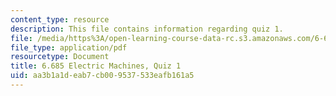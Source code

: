 ```yaml
---
content_type: resource
description: This file contains information regarding quiz 1.
file: /media/https%3A/open-learning-course-data-rc.s3.amazonaws.com/6-685-electric-machines-fall-2013/aa3b1a1deab7cb009537533eafb161a5_MIT6_685F13_quiz01.pdf
file_type: application/pdf
resourcetype: Document
title: 6.685 Electric Machines, Quiz 1
uid: aa3b1a1d-eab7-cb00-9537-533eafb161a5
---
```

